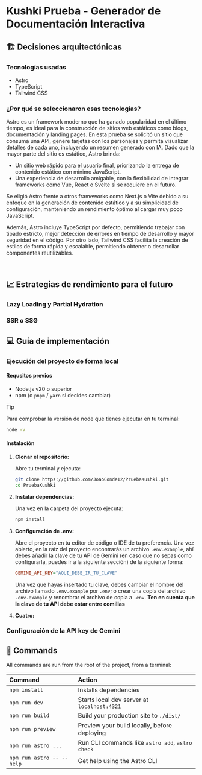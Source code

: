 # Kushki Prueba - Generador de Documentación Interactiva

## 🏗️ Decisiones arquitectónicas

### Tecnologías usadas

- Astro
- TypeScript
- Tailwind CSS

### ¿Por qué se seleccionaron esas tecnologías?

Astro es un framework moderno que ha ganado popularidad en el último tiempo, es ideal para la construcción de sitios web estáticos como blogs, documentación y landing pages. En esta prueba se solicitó un sitio que consuma una API, genere tarjetas con los personajes y permita visualizar detalles de cada uno, incluyendo un resumen generado con IA. Dado que la mayor parte del sitio es estático, Astro brinda:

- Un sitio web rápido para el usuario final, priorizando la entrega de contenido estático con mínimo JavaScript.
- Una experiencia de desarrollo amigable, con la flexibilidad de integrar frameworks como Vue, React o Svelte si se requiere en el futuro.

Se eligió Astro frente a otros frameworks como Next.js o Vite debido a su enfoque en la generación de contenido estático y a su simplicidad de configuración, manteniendo un rendimiento óptimo al cargar muy poco JavaScript.

Además, Astro incluye TypeScript por defecto, permitiendo trabajar con tipado estricto, mejor detección de errores en tiempo de desarrollo y mayor seguridad en el código. Por otro lado, Tailwind CSS facilita la creación de estilos de forma rápida y escalable, permitiendo obtener o desarrollar componentes reutilizables.

<br/>

## 📈 Estrategias de rendimiento para el futuro

### Lazy Loading y Partial Hydration

### SSR o SSG

## 💻 Guía de implementación

### Ejecución del proyecto de forma local

#### Requsitos previos

- Node.js v20 o superior
- npm (o `pnpm` / `yarn` si decides cambiar)

> [!Tip]
> Para comprobar la versión de node que tienes ejecutar en tu terminal:
> ```bash
> node -v

#### Instalación

1. **Clonar el repositorio:**

    Abre tu terminal y ejecuta:
    ```bash
    git clone https://github.com/JoaoConde12/PruebaKushki.git
    cd PruebaKushki
    ```

2. **Instalar dependencias:**

    Una vez en la carpeta del proyecto ejecuta:
    ```bash
    npm install
    ```
    
3. **Configuración de .env:**

    Abre el proyecto en tu editor de código o IDE de tu preferencia. Una vez abierto, en la raíz del proyecto encontrarás un archivo `.env.example`, ahí debes añadir la clave de tu API de Gemini (en caso que no sepas como configurarla, puedes ir a la siguiente sección) de la siguiente forma:

    ```ini
    GEMINI_API_KEY="AQUI_DEBE_IR_TU_CLAVE"
    ```

    Una vez que hayas insertado tu clave, debes cambiar el nombre del archivo llamado `.env.example` por `.env`; o crear una copia del archivo `.env.example` y renombrar el archivo de copia a `.env`. **Ten en cuenta que la clave de tu API debe estar entre comillas**   

4. **Cuatro:**


### Configuración de la API key de Gemini

## 🧞 Commands

All commands are run from the root of the project, from a terminal:

| Command                   | Action                                           |
| :------------------------ | :----------------------------------------------- |
| `npm install`             | Installs dependencies                            |
| `npm run dev`             | Starts local dev server at `localhost:4321`      |
| `npm run build`           | Build your production site to `./dist/`          |
| `npm run preview`         | Preview your build locally, before deploying     |
| `npm run astro ...`       | Run CLI commands like `astro add`, `astro check` |
| `npm run astro -- --help` | Get help using the Astro CLI                     |
